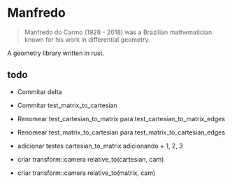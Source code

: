# Manfredo

> Manfredo do Carmo (1928 - 2018) was a Brazilian mathematician known for his work in differential geometry.

A geometry library written in rust.

## todo

- Commitar delta
- Commitar test_matrix_to_cartesian

- Renomear test_cartesian_to_matrix para test_cartesian_to_matrix_edges
- Renomear test_matrix_to_cartesian para test_matrix_to_cartesian_edges

- adicionar testes cartesian_to_matrix adicionando + 1, 2, 3

- criar transform::camera relative_to(cartesian, cam)
- criar transform::camera relative_to(matrix, cam)

